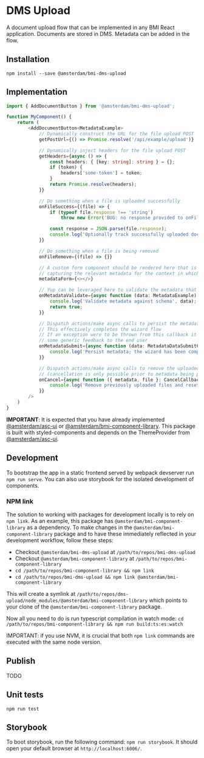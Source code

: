 # DMS Upload

A document upload flow that can be implemented in any BMI React application. Documents are stored in DMS. Metadata can be added in the flow.

## Installation

```shell
npm install --save @amsterdam/bmi-dms-upload
```

## Implementation

```typescript jsx
import { AddDocumentButton } from '@amsterdam/bmi-dms-upload';

function MyComponent() {
    return (
		<AddDocumentButton<MetadataExample>
			// Dynamically construct the URL for the file upload POST
			getPostUrl={() => Promise.resolve('/api/example/upload')}

			// Dynamically inject headers for the file upload POST
			getHeaders={async () => {
				const headers: { [key: string]: string } = {};
				if (token) {
					headers['some-token'] = token;
				}
				return Promise.resolve(headers);
			}}

			// Do something when a file is uploaded successfully
			onFileSuccess={(file) => {
				if (typeof file.response !== 'string')
					throw new Error('BUG: no response provided to onFileSuccess callback');

				const response = JSON.parse(file.response);
				console.log('Optionally track successfully uploaded documents in state', response);
			}}

			// Do something when a file is being removed
			onFileRemove={(file) => {}}

			// A custom form component should be rendered here that is specifically geared towards
			// capturing the relevant metadata for the context in which this button is implemented
			metadataForm={<></>}

			// Yup can be leveraged here to validate the metadata that was captured with the form
			onMetadataValidate={async function (data: MetadataExample) {
				console.log('Validate metadata against schema', data);
				return true;
			}}

			// Dispatch actions/make async calls to persist the metadata
			// This effectively completes the wizard flow
			// If an exception were to be thrown from this callback it is gracefully handled with
			// some generic feedback to the end user
			onMetadataSubmit={async function (data: MetadataDataSubmitCallbackArg<MetadataExample>) {
				console.log('Persist metadata; the wizard has been completed and will be closed after this.');
			}}

			// Dispatch actions/make async calls to remove the uploaded files from DMS
			// (cancellation is only possible prior to metadata being persisted)
			onCancel={async function ({ metadata, file }: CancelCallbackArg<MetadataExample>) {
				console.log('Remove previously uploaded files and reset state.');
			}}
		/>
	)
}
```

**IMPORTANT**: It is expected that you have already implemented [@amsterdam/asc-ui](https://www.npmjs.com/package/@amsterdam/asc-ui) or 
[@amsterdam/bmi-component-library](https://www.npmjs.com/package/@amsterdam/asc-ui). This package is built with styled-components and depends on the ThemeProvider 
from [@amsterdam/asc-ui](https://www.npmjs.com/package/@amsterdam/asc-ui).

## Development

To bootstrap the app in a static frontend served by webpack devserver run `npm run serve`.
You can also use storybook for the isolated development of components.

### NPM link

The solution to working with packages for development locally is to rely on `npm link`.
As an example, this package has `@amsterdam/bmi-component-library` as a dependency. To make changes in the 
`@amsterdam/bmi-component-library` package and to have these immediately reflected in your development workflow, follow 
these steps:

* Checkout `@amsterdam/bmi-dms-upload` at `/path/to/repos/bmi-dms-upload`
* Checkout `@amsterdam/bmi-component-library` at `/path/to/repos/bmi-component-library`
* `cd /path/to/repos/bmi-component-library && npm link`
* `cd /path/to/repos/bmi-dms-upload && npm link @amsterdam/bmi-component-library`

This will create a symlink at `/path/to/repos/dms-upload/node_modules/@amsterdam/bmi-component-library` which points to 
your clone of the `@amsterdam/bmi-component-library` package.

Now all you need to do is run typescript compilation in watch mode:
`cd /path/to/repos/bmi-component-library && npm run build:ts:es:watch`

IMPORTANT: if you use NVM, it is crucial that both `npm link` commands are executed with the same node version.


## Publish

TODO

## Unit tests

`npm run test`

## Storybook

To boot storybook, run the following command: `npm run storybook`. It should open your default browser at 
`http://localhost:6006/`.  
